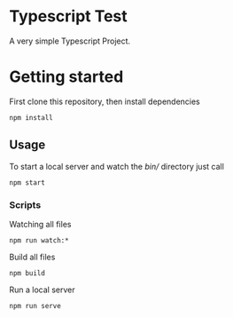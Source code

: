 # Typescript Test
A very simple Typescript Project.


# Getting started
First clone this repository, then install dependencies

```
npm install
```
  
## Usage

To start a local server and watch the *bin/* directory just call
```
npm start
```

### Scripts
Watching all files
```
npm run watch:*
```

Build all files
```
npm build
```

Run a local server
```
npm run serve
```



